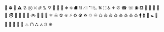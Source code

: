 🛑 ⛔ 🚫 ⚠ ☡ ⛒ ⛌ ⛐ ⛍ ⛛ 🚶 🚷 🚸 ⛖ ⛗ ⛘ ⛙ ⛜ ⛠ ⛡ ⛕ ⛚
♿ ✈ ✆ ☎ ☏ ⛽ ⛾ 🚥 🚦 🚧 🚨 🚬 🚭 🚮 🚯 🚰 🚱 🚲 🚳 🚴 🚵
⚛ ☠ ☢ ☣ ⚡ ♻ ♼ ♽ ♲ ♾ ♺ ♳ ♴ ♵ ♶ ♷ ♸ ♹
🚹 🚺 🚻 🚼 🚽 🚾
🛂 🛃 🛄 🛅
♨ ⛫ ⛬ ⛼ ⛻ ⛯